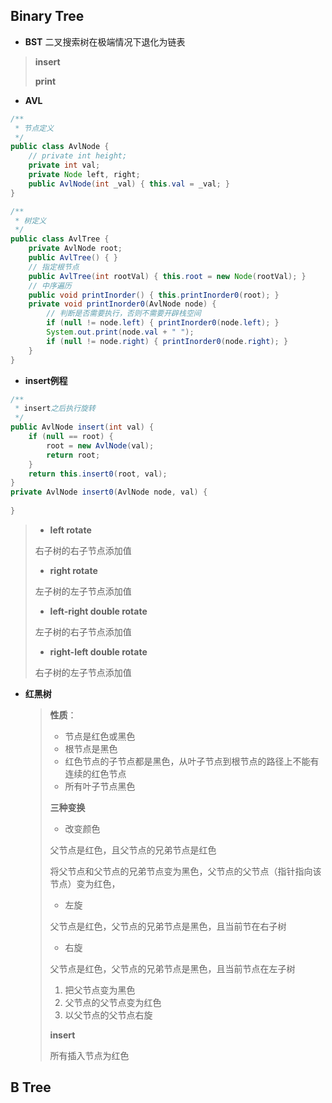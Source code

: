 ## Binary Tree

+ **BST** 二叉搜索树在极端情况下退化为链表

> **insert**
>
> **print**

+ **AVL**

``` java
/**
 * 节点定义
 */
public class AvlNode {
    // private int height;
    private int val;
    private Node left, right;
    public AvlNode(int _val) { this.val = _val; }
}
```

``` java
/**
 * 树定义
 */
public class AvlTree {
    private AvlNode root;
    public AvlTree() { }
    // 指定根节点
    public AvlTree(int rootVal) { this.root = new Node(rootVal); }
    // 中序遍历
    public void printInorder() { this.printInorder0(root); }
    private void printInorder0(AvlNode node) {
        // 判断是否需要执行，否则不需要开辟栈空间
        if (null != node.left) { printInorder0(node.left); }
        System.out.print(node.val + " ");
        if (null != node.right) { printInorder0(node.right); }
    }
}
```

+ **insert例程**

``` java
/**
 * insert之后执行旋转
 */
public AvlNode insert(int val) {
    if (null == root) {
        root = new AvlNode(val);
        return root;
    }
    return this.insert0(root, val);
}
private AvlNode insert0(AvlNode node, val) {
    
}
```

> + **left rotate**
>
> 右子树的右子节点添加值
>
> + **right rotate**
>
> 左子树的左子节点添加值
>
> + **left-right double rotate**
>
> 左子树的右子节点添加值
>
> + **right-left double rotate**
>
> 右子树的左子节点添加值

+ **红黑树**

    > **性质**：
    >
    > + 节点是红色或黑色
    > + 根节点是黑色
    > + 红色节点的子节点都是黑色，从叶子节点到根节点的路径上不能有连续的红色节点
    > + 所有叶子节点黑色
    >
    > **三种变换**
    >
    > + 改变颜色
    >
    > 父节点是红色，且父节点的兄弟节点是红色
    >
    > ​	将父节点和父节点的兄弟节点变为黑色，父节点的父节点（指针指向该节点）变为红色，
    >
    > + 左旋
    >
    > 父节点是红色，父节点的兄弟节点是黑色，且当前节在右子树
    >
    > + 右旋
    >
    > 父节点是红色，父节点的兄弟节点是黑色，且当前节点在左子树 
    >
    > 1. 把父节点变为黑色
    > 2. 父节点的父节点变为红色
    > 3. 以父节点的父节点右旋
    >
    > **insert**
    >
    > 所有插入节点为红色 
    >
    > 

## B Tree